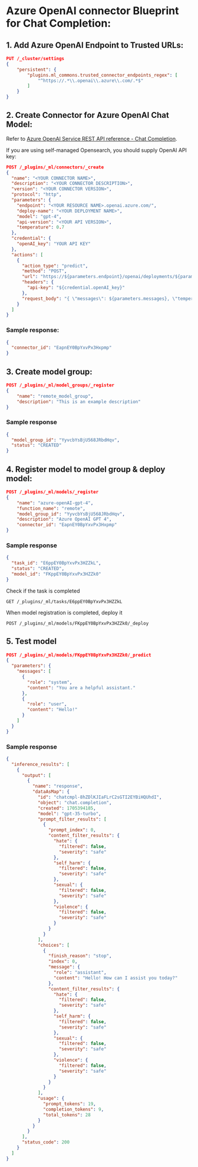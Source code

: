 # Azure OpenAI connector Blueprint for Chat Completion:

## 1. Add Azure OpenAI Endpoint to Trusted URLs:

```json
PUT /_cluster/settings
{
    "persistent": {
        "plugins.ml_commons.trusted_connector_endpoints_regex": [
            "^https://.*\\.openai\\.azure\\.com/.*$"
        ]
    }
}
```

## 2. Create Connector for Azure OpenAI Chat Model:

Refer to [Azure OpenAI Service REST API reference - Chat Completion](https://learn.microsoft.com/en-us/azure/ai-services/openai/reference#chat-completions).

If you are using self-managed Opensearch, you should supply OpenAI API key:


```json
POST /_plugins/_ml/connectors/_create
{
  "name": "<YOUR CONNECTOR NAME>",
  "description": "<YOUR CONNECTOR DESCRIPTION>",
  "version": "<YOUR CONNECTOR VERSION>",
  "protocol": "http",
  "parameters": {
    "endpoint": "<YOUR RESOURCE NAME>.openai.azure.com/",
    "deploy-name": "<YOUR DEPLOYMENT NAME>",
    "model": "gpt-4",
    "api-version": "<YOUR API VERSION>",
    "temperature": 0.7
  },
  "credential": {
    "openAI_key": "YOUR API KEY"
  },
  "actions": [
    {
      "action_type": "predict",
      "method": "POST",
      "url": "https://${parameters.endpoint}/openai/deployments/${parameters.deploy-name}/chat/completions?api-version=${parameters.api-version}",
      "headers": {
        "api-key": "${credential.openAI_key}"
      },
      "request_body": "{ \"messages\": ${parameters.messages}, \"temperature\": ${parameters.temperature} }"
    }
  ]
}
```

### Sample response:
```json
{
  "connector_id": "EapnEY0BpYxvPx3Hxpmp"
}
```

## 3. Create model group:

```json
POST /_plugins/_ml/model_groups/_register
{
    "name": "remote_model_group",
    "description": "This is an example description"
}
```

### Sample response
```json
{
  "model_group_id": "YyvcbYsBjU568JRbdHqv",
  "status": "CREATED"
}
```

## 4. Register model to model group & deploy model:

```json
POST /_plugins/_ml/models/_register
{
    "name": "azure-openAI-gpt-4",
    "function_name": "remote",
    "model_group_id": "YyvcbYsBjU568JRbdHqv",
    "description": "Azure OpenAI GPT 4",
    "connector_id": "EapnEY0BpYxvPx3Hxpmp"
}
```

### Sample response
```json
{
  "task_id": "E6ppEY0BpYxvPx3HZZkL",
  "status": "CREATED",
  "model_id": "FKppEY0BpYxvPx3HZZk0"
}
```

Check if the task is completed
```
GET /_plugins/_ml/tasks/E6ppEY0BpYxvPx3HZZkL
```

When model registration is completed, deploy it
```
POST /_plugins/_ml/models/FKppEY0BpYxvPx3HZZk0/_deploy
```

## 5. Test model
```json
POST /_plugins/_ml/models/FKppEY0BpYxvPx3HZZk0/_predict
{
  "parameters": {
    "messages": [
      {
        "role": "system",
        "content": "You are a helpful assistant."
      },
      {
        "role": "user",
        "content": "Hello!"
      }
    ]
  }
}
```

### Sample response

```json
{
  "inference_results": [
    {
      "output": [
        {
          "name": "response",
          "dataAsMap": {
            "id": "chatcmpl-8hZDlKJIaFLrC2sGTI2EYBiHQUhdI",
            "object": "chat.completion",
            "created": 1705394185,
            "model": "gpt-35-turbo",
            "prompt_filter_results": [
              {
                "prompt_index": 0,
                "content_filter_results": {
                  "hate": {
                    "filtered": false,
                    "severity": "safe"
                  },
                  "self_harm": {
                    "filtered": false,
                    "severity": "safe"
                  },
                  "sexual": {
                    "filtered": false,
                    "severity": "safe"
                  },
                  "violence": {
                    "filtered": false,
                    "severity": "safe"
                  }
                }
              }
            ],
            "choices": [
              {
                "finish_reason": "stop",
                "index": 0,
                "message": {
                  "role": "assistant",
                  "content": "Hello! How can I assist you today?"
                },
                "content_filter_results": {
                  "hate": {
                    "filtered": false,
                    "severity": "safe"
                  },
                  "self_harm": {
                    "filtered": false,
                    "severity": "safe"
                  },
                  "sexual": {
                    "filtered": false,
                    "severity": "safe"
                  },
                  "violence": {
                    "filtered": false,
                    "severity": "safe"
                  }
                }
              }
            ],
            "usage": {
              "prompt_tokens": 19,
              "completion_tokens": 9,
              "total_tokens": 28
            }
          }
        }
      ],
      "status_code": 200
    }
  ]
}
```

